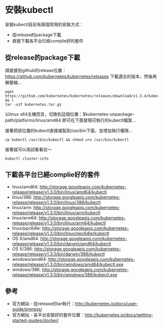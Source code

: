 # 安裝kubectl


安裝kubectl目前有兩個常用的安裝方式：

* 從release的package下載
* 直接下載各平台已經complie好的套件

## 從release的package下載

請直接到github的release位置：https://github.com/kubernetes/kubernetes/releases 下載適合的版本，然後再解壓縮...

```
wget https://github.com/kubernetes/kubernetes/releases/download/v1.3.4/kubernetes.tar.gz && \
tar -xzf kubernetes.tar.gz
```

以linux x64主機而言，切換到這個位置：$kubernetes-unpackage-path/platforms/linux/amd64
即可在下面發現可執行的kubectl檔案...

接著把該位置的kubectl直接複製到/usr/bin下面，並增加執行權限...

```
cp kubectl /usr/bin/kubectl && chmod u+x /usr/bin/kubectl
```

接著就可以測試看看拉～

```
kubectl cluster-info
```

## 下載各平台已經complie好的套件

* linux/amd64: http://storage.googleapis.com/kubernetes-release/release/v1.3.0/bin/linux/amd64/kubectl
* linux/386: http://storage.googleapis.com/kubernetes-release/release/v1.3.0/bin/linux/386/kubectl
* linux/arm: http://storage.googleapis.com/kubernetes-release/release/v1.3.0/bin/linux/arm/kubectl
* linux/arm64: http://storage.googleapis.com/kubernetes-release/release/v1.3.0/bin/linux/arm64/kubectl
* linux/ppc64le: http://storage.googleapis.com/kubernetes-release/release/v1.3.0/bin/linux/ppc64le/kubectl
* OS X/amd64: http://storage.googleapis.com/kubernetes-release/release/v1.3.0/bin/darwin/amd64/kubectl
* OS X/386: http://storage.googleapis.com/kubernetes-release/release/v1.3.0/bin/darwin/386/kubectl
* windows/amd64: http://storage.googleapis.com/kubernetes-release/release/v1.3.0/bin/windows/amd64/kubectl.exe
* windows/386: http://storage.googleapis.com/kubernetes-release/release/v1.3.0/bin/windows/386/kubectl.exe

## 參考

* 官方網站 - 從release的tar執行：http://kubernetes.io/docs/user-guide/prereqs/
* 官方網站 - 各平台安裝好的套件位置：http://kubernetes.io/docs/getting-started-guides/docker/


